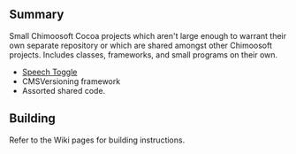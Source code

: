 ## Summary ##

Small Chimoosoft Cocoa projects which aren't large enough to warrant their own separate repository or which are shared amongst other Chimoosoft projects.  Includes classes, frameworks, and small programs on their own.

  * [Speech Toggle](http://www.chimoosoft.com/products/speechtoggle/)
  * CMSVersioning framework
  * Assorted shared code.

## Building ##

Refer to the Wiki pages for building instructions.